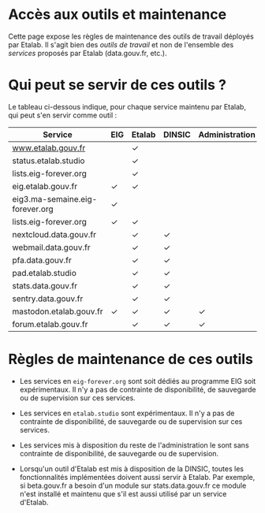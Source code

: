 # Accès aux outils et maintenance

Cette page expose les règles de maintenance des outils de travail
déployés par Etalab.  Il s'agit bien des *outils de travail* et non de
l'ensemble des *services* proposés par Etalab (data.gouv.fr, etc.).

# Qui peut se servir de ces outils ?

Le tableau ci-dessous indique, pour chaque service maintenu par
Etalab, qui peut s'en servir comme outil :

| Service                         | EIG | Etalab | DINSIC | Administration | Public |
|---------------------------------|-----|--------|--------|----------------|--------|
| www.etalab.gouv.fr              |     | ✓      |        |                |        |
| status.etalab.studio            |     | ✓      |        |                |        |
| lists.eig-forever.org           |     | ✓      |        |                |        |
| eig.etalab.gouv.fr              | ✓   | ✓      |        |                |        |
| eig3.ma-semaine.eig-forever.org | ✓   |        |        |                |        |
| lists.eig-forever.org           | ✓   | ✓      |        |                |        |
| nextcloud.data.gouv.fr          |     | ✓      | ✓      |                |        |
| webmail.data.gouv.fr            |     | ✓      | ✓      |                |        |
| pfa.data.gouv.fr                |     | ✓      | ✓      |                |        |
| pad.etalab.studio               |     | ✓      | ✓      |                |        |
| stats.data.gouv.fr              |     | ✓      | ✓      |                |        |
| sentry.data.gouv.fr             |     | ✓      | ✓      |                |        |
| mastodon.etalab.gouv.fr         | ✓   | ✓      | ✓      | ✓              |        |
| forum.etalab.gouv.fr            |     | ✓      | ✓      | ✓              | ✓      |

# Règles de maintenance de ces outils

- Les services en `eig-forever.org` sont soit dédiés au programme EIG
  soit expérimentaux.  Il n'y a pas de contrainte de disponibilité, de
  sauvegarde ou de supervision sur ces services.

- Les services en `etalab.studio` sont expérimentaux.  Il n'y a pas de
  contrainte de disponibilité, de sauvegarde ou de supervision sur ces
  services.

- Les services mis à disposition du reste de l'administration le sont
  sans contrainte de disponibilité, de sauvegarde ou de supervision.

- Lorsqu'un outil d'Etalab est mis à disposition de la DINSIC, toutes
  les fonctionnalités implémentées doivent aussi servir à Etalab.  Par
  exemple, si beta.gouv.fr a besoin d'un module sur stats.data.gouv.fr
  ce module n'est installé et maintenu que s'il est aussi utilisé par
  un service d'Etalab.
